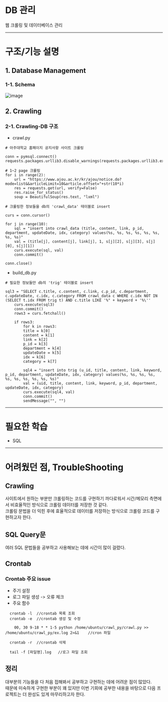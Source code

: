 # DB 관리
웹 크롤링 및 데이터베이스 관리

---
# 구조/기능 설명
## 1. Database Management
### 1-1. Schema
![image](https://user-images.githubusercontent.com/69350945/111055088-b7a62c80-84b5-11eb-8862-3bcdf9299a4c.png)

## 2. Crawling
### 2-1. Crawling-DB 구조
* crawl.py
```
# 아주대학교 홈페이지 공지사항 사이트 크롤링

conn = pymsql.connect()
requests.packages.urllib3.disable_warnings(requests.packages.urllib3.exceptions.InsecureRequestWarning)
    
# 1~2 page 크롤링
for i in range(2):
    url = "https://www.ajou.ac.kr/kr/ajou/notice.do?mode=list&&articleLimit=10&article.offset="+str(10*i)
    res = requests.get(url, verify=False)
    res.raise_for_status()
    soup = BeautifulSoup(res.text, "lxml")
```

```
# 크롤링한 정보들을 db의 'crawl_data' 테이블로 insert

curs = conn.cursor()

for j in range(10):
    sql = "insert into crawl_data (title, content, link, p_id, department, updateDate, idx, category) values(%s, %s, %s, %s, %s, %s, %s, %s)"
    val = (title[j], content[j], link[j], 1, s[j][2], s[j][3], s[j][0], s[j][1])
    curs.execute(sql, val)
    conn.commit()
    
conn.close()
```

* build_db.py
```
# 필요한 정보들만 db의 'trig' 테이블로 insert

sql3 = "SELECT c.title, c.content, c.link, c.p_id, c.department, c.updateDate, c.idx, c.category FROM crawl_data c WHERE c.idx NOT IN (SELECT t.idx FROM trig t) AND c.title LIKE '%" + keyword + '%\''
    curs.execute(sql3)
    conn.commit()
    rows3 = curs.fetchall()

    if rows3:
        for k in rows3:
        title = k[0]
        content = k[1]
        link = k[2]
        p_id = k[3]
        department = k[4]
        updateDate = k[5]
        idx = k[6]
        category = k[7]

        sql4 = "insert into trig (u_id, title, content, link, keyword, p_id, department, updateDate, idx, category) values(%s, %s, %s, %s, %s, %s, %s, %s, %s, %s)"
        val = (uid, title, content, link, keyword, p_id, department, updateDate, idx, category)
        curs.execute(sql4, val)
        conn.commit()
        sendMessage("", "")
```

---
# 필요한 학습
* SQL


---
# 어려웠던 점, TroubleShooting
## Crawling
사이트에서 원하는 부분만 크롤링하는 코드를 구현하기 까다로워서 시간/메모리 측면에서 비효율적인 방식으로 크롤링 데이터를 저장한 것 같다.  
크롤링 문법을 더 익힌 후에 효율적으로 데이터를 저장하는 방식으로 크롤링 코드를 구현하고자 한다.

## SQL Query문
여러 SQL 문법들을 공부하고 사용해보는 데에 시간이 많이 걸렸다.

## Crontab
### Crontab 주요 issue
- 주기 설정
- 로그 파일 생성 -> 오류 체크
- 주요 함수
```
  crontab -l  //crontab 목록 조회
  crontab -e  //crontab 생성 및 수정
    
    00, 30 9-18 * * 1-5 python /home/ubuntu/crawl_py/crawl.py >> /home/ubuntu/crawl_py/ex.log 2>&1    //cron 파일
    
  crontab -r  //crontab 삭제
  
  tail -f [파일명].log   //로그 파일 조회
```

## 정리
대부분의 기능들을 다 처음 접해봐서 공부하고 구현하는 데에 어려운 점이 많았다.  
때문에 미숙하게 구현한 부분이 꽤 있지만 이번 기회에 공부한 내용을 바탕으로 다음 프로젝트는 더 완성도 있게 마무리하고자 한다.
